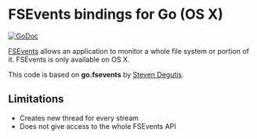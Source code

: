 # FSEvents bindings for Go (OS X)

[![GoDoc](https://godoc.org/github.com/go-fsnotify/fsevents?status.svg)](https://godoc.org/github.com/go-fsnotify/fsevents)

[FSEvents](https://developer.apple.com/library/mac/documentation/Darwin/Reference/FSEvents_Ref/Reference/reference.html#//apple_ref/doc/uid/FSEvents.h-DontLinkElementID_33) allows an application to monitor a whole file system or portion of it. FSEvents is only available on OS X.

This code is based on **go.fsevents** by [Steven Degutis](https://github.com/sdegutis).

## Limitations

* Creates new thread for every stream
* Does not give access to the whole FSEvents API
